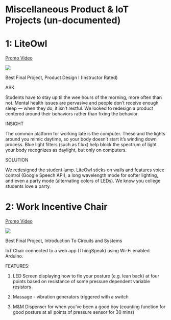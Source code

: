 # Miscellaneous Product & IoT Projects (un-documented)

# 1: LiteOwl
[Promo Video](https://youtu.be/raqneUCBkyI)

![](https://github.com/safekhawaja/misc_IoT/blob/master/Screen%20Shot%202020-08-10%20at%202.15.22%20PM.png)

Best Final Project, Product Design I (Instructor Rated)

ASK 

Students have to stay up til the wee hours of the morning, more often than not. Mental health issues are pervasive and people don’t receive enough sleep — when they do, it isn’t restful. We looked to redesign a product centered around their behaviors rather than fixing the behavior.

INSIGHT

The common platform for working late is the computer. These and the lights around you mimic daytime, so your body doesn’t start it’s winding down process. Blue light filters (such as f.lux) help block the spectrum of light your body recognizes as daylight, but only on computers.

SOLUTION

We redesigned the student lamp. LiteOwl sticks on walls and features voice control (Google Speech API), a long wavelength mode for softer lighting, and even a party mode (alternating colors of LEDs). We know you college students love a party. 

# 2: Work Incentive Chair
[Promo Video](https://youtu.be/AwCX8rc5VsI)

![](https://github.com/safekhawaja/misc_IoT/blob/master/Screen%20Shot%202020-08-10%20at%202.22.08%20PM.png)

Best Final Project, Introduction To Circuits and Systems

IoT Chair connected to a web app (ThingSpeak) using Wi-Fi enabled Arduino. 

FEATURES:

1. LED Screen displaying how to fix your posture (e.g. lean back) at four points based on resistance of some pressure dependent variable resistors

2. Massage - vibration generators triggered with a switch

3. M&M Dispenser for when you’ve been a good boy (counting function for good posture at all points of pressure sensor for 30 mins)

